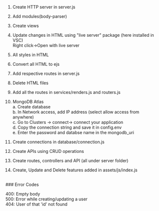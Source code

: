 1. Create HTTP server in server.js
2. Add modules(body-parser)
3. Create views
4. Update changes in HTML using "live server" package (here installed in VSC) <br/>
   Right click->Open with live server 
5. All styles in HTML
6. Convert all HTML to ejs
7. Add respective routes in server.js
8. Delete HTML files

9. Add all the routes in services/renders.js and routers.js
10. MongoDB Atlas <br/>
    a. Create database <br/>
    b. In Network access, add IP address (select allow access from anywhere) <br/>
    c. Go to Clusters -> connect-> connect your application <br/>
    d. Copy the connection string and save it in config.env <br/>
    e. Enter the password and databse name in the mongodb_uri <br/>
11. Create connections in database/connection.js
12. Create APIs using CRUD operations
13. Create routes, controllers and API (all under server folder)
14. Create, Update and Delete features added in assets/js/index.js

<br/>
### Error Codes

400: Empty body <br/>
500: Error while creating/updating a user <br/>
404: User of that 'id' not found <br/>


